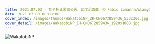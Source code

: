 ```yaml
---
title: 2021.07.03 - 瓦卡托比国家公园，印度尼西亚 (© Fabio Lamanna/Alamy)
date: 2021.07.03 00:00:00
cover_index: /images/thumbs/WakatobiNP_ZH-CN0672859436_533x300.jpg
cover_detail: /images/WakatobiNP_ZH-CN0672859436_1920x1080.jpg
---
```


![WakatobiNP](/images/WakatobiNP_ZH-CN0672859436_1920x1080.jpg)
